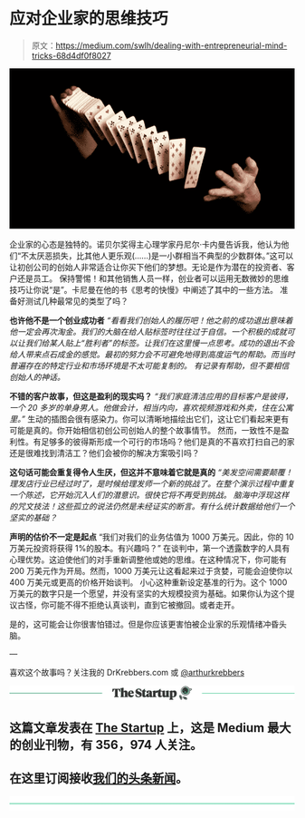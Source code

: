 # 应对企业家的思维技巧

> 原文：<https://medium.com/swlh/dealing-with-entrepreneurial-mind-tricks-68d4df0f8027>

![](img/184cb5756fbe7cae9b3b7c55ad102480.png)

企业家的心态是独特的。诺贝尔奖得主心理学家丹尼尔·卡内曼告诉我，他认为他们“不太厌恶损失，比其他人更乐观(……)是一小群相当不典型的少数群体。”这可以让初创公司的创始人非常适合让你买下他们的梦想。无论是作为潜在的投资者、客户还是员工。
保持警惕！和其他销售人员一样，创业者可以运用无数微妙的思维技巧让你说“是”。卡尼曼在他的书《思考的快慢》中阐述了其中的一些方法。
准备好测试几种最常见的类型了吗？

**也许他不是一个创业成功者** *“看看我们创始人的履历吧！他之前的成功退出意味着他一定会再次淘金。我们的大脑在给人贴标签时往往过于自信。一个积极的成就可以让我们给某人贴上“胜利者”的标签。让我们在这里慢一点思考。成功的退出不会给人带来点石成金的感觉。最初的努力会不可避免地得到高度运气的帮助。而当时普遍存在的特定行业和市场环境是不太可能复制的。
有记录有帮助，但不要相信创始人的神话。*

**不错的客户故事，但这是盈利的现实吗？** *“我们家庭清洁应用的目标客户是彼得，一个 20 多岁的单身男人。他做会计，相当内向，喜欢视频游戏和外卖，住在公寓里。”* 生动的插图会很有感染力。你可以清晰地描绘出它们，这让它们看起来更有可能是真的。你开始相信初创公司创始人的整个故事情节。
然而，一致性不是盈利性。有足够多的彼得斯形成一个可行的市场吗？他们是真的不喜欢打扫自己的家还是很难找到清洁工？他们会被你的解决方案吸引吗？

**这句话可能会重复得令人生厌，但这并不意味着它就是真的** *“美发空间需要颠覆！理发店行业已经过时了，是时候给理发师一个新的挑战了。在整个演示过程中重复一个陈述，它开始沉入人们的潜意识。很快它将不再受到挑战。
脑海中浮现这样的咒文技法！这些孤立的说法仍然是未经证实的断言。有什么统计数据给他们一个坚实的基础？*

**声明的估价不一定是起点** “我们对我们的业务估值为 1000 万美元。因此，你的 10 万美元投资将获得 1%的股本。有兴趣吗？”
在谈判中，第一个透露数字的人具有心理优势。这迫使他们的对手重新调整他或她的思维。在这种情况下，你可能有 200 万美元作为开局。然而，1000 万美元让这看起来过于贪婪，可能会迫使你以 400 万美元或更高的价格开始谈判。
小心这种重新设定基准的行为。这个 1000 万美元的数字只是一个愿望，并没有坚实的大规模投资为基础。如果你认为这个提议古怪，你可能不得不拒绝认真谈判，直到它被撤回。或者走开。

是的，这可能会让你很害怕错过。但是你应该更害怕被企业家的乐观情绪冲昏头脑。

—

喜欢这个故事吗？关注我的 DrKrebbers.com 或 [@arthurkrebbers](http://twitter.com/arthurkrebbers)

[![](img/308a8d84fb9b2fab43d66c117fcc4bb4.png)](https://medium.com/swlh)

## 这篇文章发表在 [The Startup](https://medium.com/swlh) 上，这是 Medium 最大的创业刊物，有 356，974 人关注。

## 在这里订阅接收[我们的头条新闻](http://growthsupply.com/the-startup-newsletter/)。

[![](img/b0164736ea17a63403e660de5dedf91a.png)](https://medium.com/swlh)